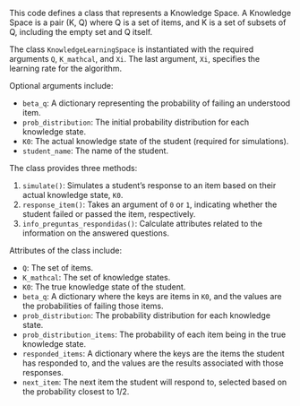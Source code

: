 This code defines a class that represents a Knowledge Space. A Knowledge Space is a pair (K, Q) where Q is a set of items, and K is a set of subsets of Q, including the empty set and Q itself.

The class `KnowledgeLearningSpace` is instantiated with the required arguments `Q`, `K_mathcal`, and `Xi`. The last argument, `Xi`, specifies the learning rate for the algorithm.

Optional arguments include:

- `beta_q`: A dictionary representing the probability of failing an understood item.
- `prob_distribution`: The initial probability distribution for each knowledge state.
- `K0`: The actual knowledge state of the student (required for simulations).
- `student_name`: The name of the student.

The class provides three methods:

1. `simulate()`: Simulates a student’s response to an item based on their actual knowledge state, `K0`.
2. `response_item()`: Takes an argument of `0` or `1`, indicating whether the student failed or passed the item, respectively.
3. `info_preguntas_respondidas()`: Calculate attributes related to the information on the answered questions.

Attributes of the class include:

- `Q`: The set of items.
- `K_mathcal`: The set of knowledge states.
- `K0`: The true knowledge state of the student.
- `beta_q`: A dictionary where the keys are items in `K0`, and the values are the probabilities of failing those items.
- `prob_distribution`: The probability distribution for each knowledge state.
- `prob_distribution_items`: The probability of each item being in the true knowledge state.
- `responded_items`: A dictionary where the keys are the items the student has responded to, and the values are the results associated with those responses.
- `next_item`: The next item the student will respond to, selected based on the probability closest to 1/2.
